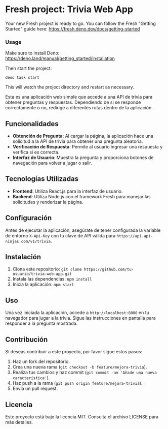 # Fresh project: Trivia Web App

Your new Fresh project is ready to go. You can follow the Fresh "Getting
Started" guide here: https://fresh.deno.dev/docs/getting-started

### Usage

Make sure to install Deno: https://deno.land/manual/getting_started/installation

Then start the project:

```
deno task start
```

This will watch the project directory and restart as necessary.



Esta es una aplicación web simple que accede a una API de trivia para obtener preguntas y respuestas. Dependiendo de si se responde correctamente o no, redirige a diferentes rutas dentro de la aplicación.

## Funcionalidades

- **Obtención de Pregunta**: Al cargar la página, la aplicación hace una solicitud a la API de trivia para obtener una pregunta aleatoria.
- **Verificación de Respuesta**: Permite al usuario ingresar una respuesta y verifica si es correcta.
- **Interfaz de Usuario**: Muestra la pregunta y proporciona botones de navegación para volver a jugar o salir.

## Tecnologías Utilizadas

- **Frontend**: Utiliza React.js para la interfaz de usuario.
- **Backend**: Utiliza Node.js con el framework Fresh para manejar las solicitudes y renderizar la página.

## Configuración

Antes de ejecutar la aplicación, asegúrate de tener configurada la variable de entorno `X-Api-Key` con tu clave de API válida para `https://api.api-ninjas.com/v1/trivia`.

## Instalación

1. Clona este repositorio: `git clone https://github.com/tu-usuario/trivia-web-app.git`
2. Instala las dependencias: `npm install`
3. Inicia la aplicación: `npm start`

## Uso

Una vez iniciada la aplicación, accede a `http://localhost:8000` en tu navegador para jugar a la trivia. Sigue las instrucciones en pantalla para responder a la pregunta mostrada.

## Contribución

Si deseas contribuir a este proyecto, por favor sigue estos pasos:

1. Haz un fork del repositorio.
2. Crea una nueva rama (`git checkout -b feature/mejora-trivia`).
3. Realiza tus cambios y haz commit (`git commit -am 'Añade una nueva característica'`).
4. Haz push a la rama (`git push origin feature/mejora-trivia`).
5. Envía un pull request.

## Licencia

Este proyecto está bajo la licencia MIT. Consulta el archivo LICENSE para más detalles.

